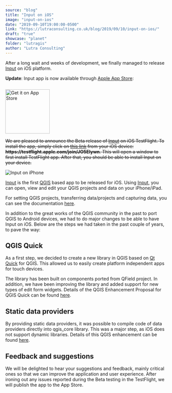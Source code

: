 ```yaml
---
source: "blog"
title: "Input on iOS"
image: "input-on-ios"
date: "2019-09-10T19:00:00-0500"
link: "https://lutraconsulting.co.uk/blog/2019/09/10/input-on-ios/"
draft: "true"
showcase: "planet"
folder: "lutragis"
author: "Lutra Consulting"
---
```


<p>After a long wait and weeks of development, we finally managed to release <a href="https://merginmaps.com">Input</a> on iOS platform.</p>

<!-- more -->
<p><strong>Update</strong>:
Input app is now available through <a href="https://apps.apple.com/us/app/input/id1478603559?ls=1">Apple App Store</a>:</p>

<p><a href="https://apps.apple.com/us/app/input/id1478603559?ls=1"><img alt="Get it on App Store" src="https://www.lutraconsulting.co.uk/img/posts/App_Store.svg" style="padding-top: 12px;" width="138px" /></a></p>

<p><del>We are pleased to announce the Beta release of <a href="https://www.lutraconsulting.co.uk/blog/categories/qgis/merginmaps.com">Input</a> on iOS TestFlight. To install the app, simply click on <a href="https://testflight.apple.com/join/JO5EIywn">this link</a> from your iOS device: <strong>https://testflight.apple.com/join/JO5EIywn</strong>. This will open a window to first install TestFlight app. After that, you should be able to install Input on your device.</del></p>

<p><img alt="Input on iPhone" src="https://www.lutraconsulting.co.uk/img/posts/input_on_iphone.jpeg" /></p>

<p><a href="https://merginmaps.com">Input</a> is the first <a href="https://www.lutraconsulting.co.uk/blog/categories/qgis/www.qgis.org">QGIS</a> based app to be released for iOS. Using <a href="https://merginmaps.com">Input</a>, you can open, view and edit your QGIS projects and data on your iPhone/iPad.</p>

<p>For setting QGIS projects, transferring data/projects and capturing data, you can see the documentation <a href="https://github.com/lutraconsulting/input/blob/master/docs/users/introduction.md">here</a>.</p>

<p>In addition to the great works of the QGIS community in the past to port QGIS to Android devices, we had to do major changes to be able to have Input on iOS. Below are the steps we had taken in the past couple of years, to pave the way:</p>

<h2 id="qgis-quick">QGIS Quick</h2>
<p>As a first step, we decided to create a new library in QGIS based on <a href="https://en.wikipedia.org/wiki/Qt_Quick">Qt Quick</a> for QGIS. This allowed us to easily create platform independent apps for touch devices.</p>

<p>The library has been built on components ported from QField project. In addition, we have been improving the library and added support for new types of edit form widgets. Details of the QGIS Enhancement Proposal for QGIS Quick can be found <a href="https://github.com/qgis/QGIS-Enhancement-Proposals/issues/109">here</a>.</p>

<h2 id="static-data-providers">Static data providers</h2>
<p>By providing static data providers, it was possible to compile code of data providers directly into qgis_core library. This was a major step, as iOS does not support dynamic libraries. Details of this QGIS enhancement can be found <a href="https://github.com/qgis/QGIS-Enhancement-Proposals/issues/149">here</a>.</p>

<h2 id="feedback-and-suggestions">Feedback and suggestions</h2>
<p>We will be delighted to hear your suggestions and feedback, mainly critical ones so that we can improve the application and user experience. After ironing out any issues reported during the Beta testing in the TestFlight, we will publish the app to the App Store.</p>
